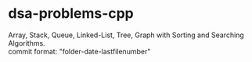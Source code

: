 # dsa-problems-cpp
Array, Stack, Queue, Linked-List, Tree, Graph with Sorting and Searching Algorithms.
<br>commit format:  "folder-date-lastfilenumber"
